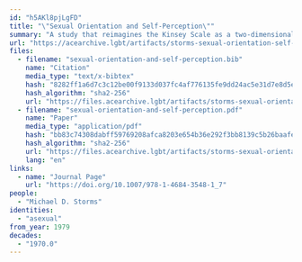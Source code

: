 ```yaml
---
id: "h5AKl8pjLgFD"
title: "\"Sexual Orientation and Self-Perception\""
summary: "A study that reimagines the Kinsey Scale as a two-dimensional spectrum that accounts for asexuality"
url: "https://acearchive.lgbt/artifacts/storms-sexual-orientation-self-perception"
files:
  - filename: "sexual-orientation-and-self-perception.bib"
    name: "Citation"
    media_type: "text/x-bibtex"
    hash: "8282ff1a6d7c3c12be00f9133d037fc4af776135fe9dd24ac5e31d7e8d5e66d3"
    hash_algorithm: "sha2-256"
    url: "https://files.acearchive.lgbt/artifacts/storms-sexual-orientation-self-perception/sexual-orientation-and-self-perception.bib"
  - filename: "sexual-orientation-and-self-perception.pdf"
    name: "Paper"
    media_type: "application/pdf"
    hash: "bb83c74308dabff59769208afca8203e654b36e292f3bb8139c5b26baafe8d6e"
    hash_algorithm: "sha2-256"
    url: "https://files.acearchive.lgbt/artifacts/storms-sexual-orientation-self-perception/sexual-orientation-and-self-perception.pdf"
    lang: "en"
links:
  - name: "Journal Page"
    url: "https://doi.org/10.1007/978-1-4684-3548-1_7"
people:
  - "Michael D. Storms"
identities:
  - "asexual"
from_year: 1979
decades:
  - "1970.0"
---
```


